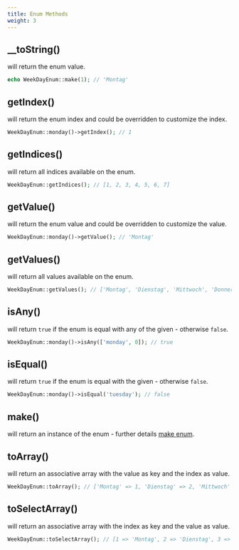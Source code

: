 ```yaml
---
title: Enum Methods
weight: 3
---
```


## __toString()

will return the enum value.

```php
echo WeekDayEnum::make(1); // 'Montag'
```

## getIndex()

will return the enum index and could be overridden to customize the index.

```php
WeekDayEnum::monday()->getIndex(); // 1
```

## getIndices()

will return all indices available on the enum.

```php
WeekDayEnum::getIndices(); // [1, 2, 3, 4, 5, 6, 7]
```

## getValue()

will return the enum value and could be overridden to customize the value.

```php
WeekDayEnum::monday()->getValue(); // 'Montag'
```

## getValues()

will return all values available on the enum.

```php
WeekDayEnum::getValues(); // ['Montag', 'Dienstag', 'Mittwoch', 'Donnerstag', 'Freitag', 'Samstag', 'Sonntag']
```

## isAny()

will return `true` if the enum is equal with any of the given - otherwise `false`.

```php
WeekDayEnum::monday()->isAny(['monday', 0]); // true
```

## isEqual()

will return `true` if the enum is equal with the given - otherwise `false`.

```php
WeekDayEnum::monday()->isEqual('tuesday'); // false
```

## make()

will return an instance of the enum - further details [make enum](/enum/v2/usage/make-enum).

## toArray()

will return an associative array with the value as key and the index as value.

```php
WeekDayEnum::toArray(); // ['Montag' => 1, 'Dienstag' => 2, 'Mittwoch' => 3, 'Donnerstag' => 4, 'Freitag' => 5, 'Samstag' => 6, 'Sonntag' => 7]
```

## toSelectArray()

will return an associative array with the index as key and the value as value.

```php
WeekDayEnum::toSelectArray(); // [1 => 'Montag', 2 => 'Dienstag', 3 => 'Mittwoch', 4 => 'Donnerstag', 5 => 'Freitag', 6 => 'Samstag', 7 => 'Sonntag']
```

